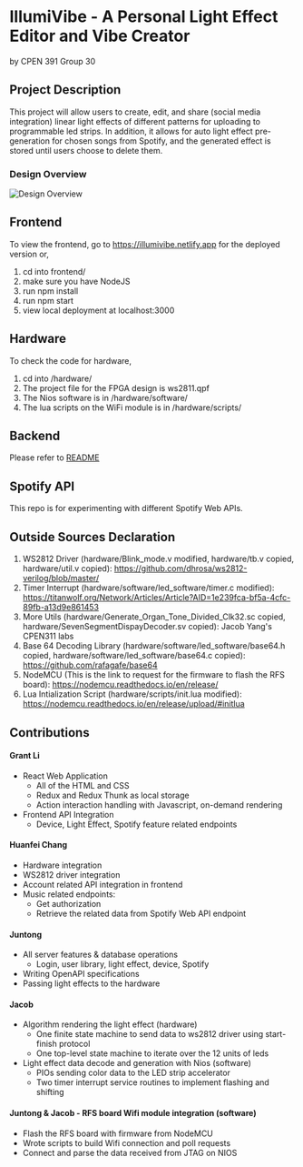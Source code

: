 # IllumiVibe - A Personal Light Effect Editor and Vibe Creator
by CPEN 391 Group 30
## Project Description
This project will allow users to create, edit, and share (social media integration) linear light effects of different patterns for uploading to programmable led strips. In addition, it allows for auto light effect pre-generation for chosen songs from Spotify, and the generated effect is stored until users choose to delete them.

### Design Overview
![Design Overview](https://user-images.githubusercontent.com/20661066/162269417-0f1f3a63-29b2-437b-a8bd-967c3bc95883.png)


## Frontend

To view the frontend, go to https://illumivibe.netlify.app for the deployed version or,
1. cd into frontend/
2. make sure you have NodeJS
3. run npm install
4. run npm start
5. view local deployment at localhost:3000

## Hardware

To check the code for hardware, 
1. cd into /hardware/
2. The project file for the FPGA design is ws2811.qpf
3. The Nios software is in /hardware/software/
4. The lua scripts on the WiFi module is in  /hardware/scripts/

## Backend

Please refer to [README](backend/README.md)

## Spotify API 
This repo is for experimenting with different Spotify Web APIs. 

## Outside Sources Declaration

1. WS2812 Driver (hardware/Blink_mode.v modified, hardware/tb.v copied, hardware/util.v copied): https://github.com/dhrosa/ws2812-verilog/blob/master/
2. Timer Interrupt (hardware/software/led_software/timer.c modified): https://titanwolf.org/Network/Articles/Article?AID=1e239fca-bf5a-4cfc-89fb-a13d9e861453
3. More Utils (hardware/Generate_Organ_Tone_Divided_Clk32.sc copied, hardware/SevenSegmentDispayDecoder.sv copied): Jacob Yang's CPEN311 labs
4. Base 64 Decoding Library (hardware/software/led_software/base64.h copied, hardware/software/led_software/base64.c copied): https://github.com/rafagafe/base64
5. NodeMCU (This is the link to request for the firmware to flash the RFS board): https://nodemcu.readthedocs.io/en/release/
6. Lua Intialization Script (hardware/scripts/init.lua modified): https://nodemcu.readthedocs.io/en/release/upload/#initlua

## Contributions

#### Grant Li
- React Web Application
  - All of the HTML and CSS
  - Redux and Redux Thunk as local storage
  - Action interaction handling with Javascript, on-demand rendering
- Frontend API Integration
  - Device, Light Effect, Spotify feature related endpoints
#### Huanfei Chang
- Hardware integration
- WS2812 driver integration
- Account related API integration in frontend
- Music related endpoints:
  - Get authorization
  - Retrieve the related data from Spotify Web API endpoint
#### Juntong
- All server features & database operations
  - Login, user library, light effect, device, Spotify
- Writing OpenAPI specifications
- Passing light effects to the hardware
#### Jacob
- Algorithm rendering the light effect (hardware)
  - One finite state machine to send data to ws2812 driver using start-finish protocol
  - One top-level state machine to iterate over the 12 units of leds
- Light effect data decode and generation with Nios (software)
  - PIOs sending color data to the LED strip accelerator
  - Two timer interrupt service routines to implement flashing and shifting
#### Juntong & Jacob - RFS board Wifi module integration (software)
- Flash the RFS board with firmware from NodeMCU
- Wrote scripts to build Wifi connection and poll requests
- Connect and parse the data received from JTAG on NIOS
